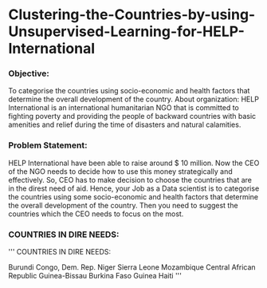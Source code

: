 # Clustering-the-Countries-by-using-Unsupervised-Learning-for-HELP-International
### Objective:
To categorise the countries using socio-economic and health factors that determine the overall development of the country.  About organization: HELP International is an international humanitarian NGO that is committed to fighting poverty and providing the people of backward countries with basic amenities and relief during the time of disasters and natural calamities.  
### Problem Statement: 
HELP International have been able to raise around $ 10 million. Now the CEO of the NGO needs to decide how to use this money strategically and effectively. So, CEO has to make decision to choose the countries that are in the direst need of aid. Hence, your Job as a Data scientist is to categorise the countries using some socio-economic and health factors that determine the overall development of the country. Then you need to suggest the countries which the CEO needs to focus on the most.
### COUNTRIES IN DIRE NEEDS: 

'''
COUNTRIES IN DIRE NEEDS: 

Burundi
Congo, Dem. Rep.
Niger
Sierra Leone
Mozambique
Central African Republic
Guinea-Bissau
Burkina Faso
Guinea
Haiti
'''
